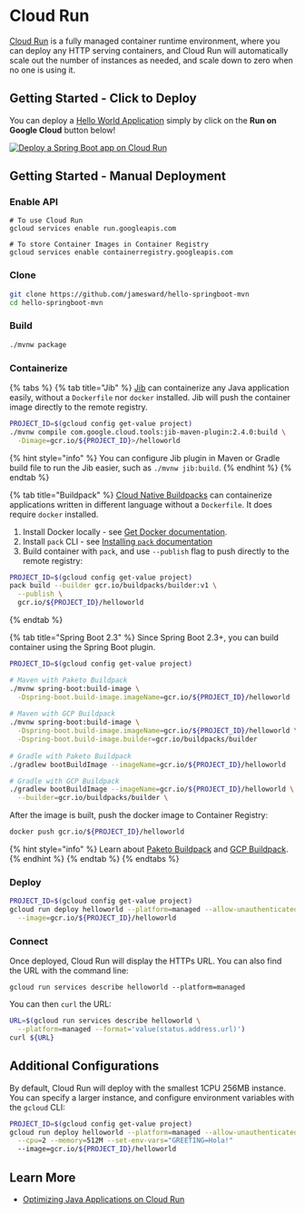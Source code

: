 # Cloud Run

[Cloud Run](https://cloud.google.com/run/docs) is a fully managed container runtime environment, where you can deploy any HTTP serving containers, and Cloud Run will automatically scale out the number of instances as needed, and scale down to zero when no one is using it.

## Getting Started - Click to Deploy

You can deploy a [Hello World Application](https://github.com/jamesward/hello-springboot-mvn.git) simply by click on the **Run on Google Cloud** button below!

[![Deploy a Spring Boot app on Cloud Run](https://deploy.cloud.run/button.svg)](https://deploy.cloud.run/?git_repo=https://github.com/jamesward/hello-springboot-mvn.git)

## Getting Started - Manual Deployment

### Enable API

```text
# To use Cloud Run
gcloud services enable run.googleapis.com

# To store Container Images in Container Registry
gcloud services enable containerregistry.googleapis.com
```

### Clone

```bash
git clone https://github.com/jamesward/hello-springboot-mvn
cd hello-springboot-mvn
```

### Build

```bash
./mvnw package
```

### Containerize

{% tabs %}
{% tab title="Jib" %}
[Jib](https://github.com/GoogleContainerTools/jib) can containerize any Java application easily, without a `Dockerfile` nor `docker` installed. Jib will push the container image directly to the remote registry.

```bash
PROJECT_ID=$(gcloud config get-value project)
./mvnw compile com.google.cloud.tools:jib-maven-plugin:2.4.0:build \
  -Dimage=gcr.io/${PROJECT_ID}>/helloworld
```

{% hint style="info" %}
You can configure Jib plugin in Maven or Gradle build file to run the Jib easier, such as `./mvnw jib:build`.
{% endhint %}
{% endtab %}

{% tab title="Buildpack" %}
[Cloud Native Buildpacks](https://buildpacks.io) can containerize applications written in different language without a `Dockerfile`. It does require `docker` installed.

1. Install Docker locally - see [Get Docker documentation](https://docs.docker.com/get-docker/).
2. Install `pack` CLI - see [Installing `pack` documentation](https://buildpacks.io/docs/install-pack/)
3. Build container with `pack`, and use `--publish` flag to push directly to the remote registry:

```bash
PROJECT_ID=$(gcloud config get-value project)
pack build --builder gcr.io/buildpacks/builder:v1 \
  --publish \
  gcr.io/${PROJECT_ID}/helloworld
```
{% endtab %}

{% tab title="Spring Boot 2.3" %}
Since Spring Boot 2.3+, you can build container using the Spring Boot plugin.

```bash
PROJECT_ID=$(gcloud config get-value project)

# Maven with Paketo Buildpack
./mvnw spring-boot:build-image \
  -Dspring-boot.build-image.imageName=gcr.io/${PROJECT_ID}/helloworld
  
# Maven with GCP Buildpack
./mvnw spring-boot:build-image \
  -Dspring-boot.build-image.imageName=gcr.io/${PROJECT_ID}/helloworld \
  -Dspring-boot.build-image.builder=gcr.io/buildpacks/builder
  
# Gradle with Paketo Buildpack
./gradlew bootBuildImage --imageName=gcr.io/${PROJECT_ID}/helloworld

# Gradle with GCP Buildpack
./gradlew bootBuildImage --imageName=gcr.io/${PROJECT_ID}/helloworld \
  --builder=gcr.io/buildpacks/builder \
```

After the image is built, push the docker image to Container Registry:

```bash
docker push gcr.io/${PROJECT_ID}/helloworld
```

{% hint style="info" %}
Learn about [Paketo Buildpack](https://paketo.io/) and [GCP Buildpack](https://github.com/GoogleCloudPlatform/buildpacks).
{% endhint %}
{% endtab %}
{% endtabs %}

### Deploy

```bash
PROJECT_ID=$(gcloud config get-value project)
gcloud run deploy helloworld --platform=managed --allow-unauthenticated \
  --image=gcr.io/${PROJECT_ID}/helloworld
```

### Connect

Once deployed, Cloud Run will display the HTTPs URL. You can also find the URL with the command line:

```text
gcloud run services describe helloworld --platform=managed 
```

You can then `curl` the URL:

```bash
URL=$(gcloud run services describe helloworld \
  --platform=managed --format='value(status.address.url)')
curl ${URL}
```

## Additional Configurations

By default, Cloud Run will deploy with the smallest 1CPU 256MB instance. You can specify a larger instance, and configure environment variables with the `gcloud` CLI:

```bash
PROJECT_ID=$(gcloud config get-value project)
gcloud run deploy helloworld --platform=managed --allow-unauthenticated \
  --cpu=2 --memory=512M --set-env-vars="GREETING=Hola!"
  --image=gcr.io/${PROJECT_ID}/helloworld
```

## Learn More

* [Optimizing Java Applications on Cloud Run](https://cloud.google.com/run/docs/tips/java)

